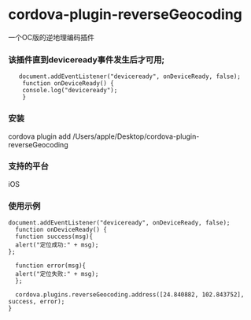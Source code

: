 # cordova-plugin-reverseGeocoding
一个OC版的逆地理编码插件

### 该插件直到deviceready事件发生后才可用;
```
   document.addEventListener("deviceready", onDeviceReady, false);
    function onDeviceReady() {
    console.log("deviceready");
    }
```

### 安装
cordova plugin add /Users/apple/Desktop/cordova-plugin-reverseGeocoding

### 支持的平台
iOS

### 使用示例
```
document.addEventListener("deviceready", onDeviceReady, false);
  function onDeviceReady() {
  function success(msg){
  alert("定位成功:" + msg);
};

  function error(msg){
  alert("定位失败:" + msg);
  };

  cordova.plugins.reverseGeocoding.address([24.840882, 102.843752], success, error);
}
```


